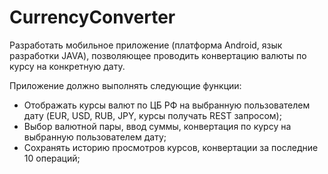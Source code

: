 # CurrencyConverter
Разработать мобильное приложение (платформа Android, язык разработки JAVA), позволяющее проводить конвертацию валюты по курсу на конкретную дату.

Приложение должно выполнять следующие функции:

- Отображать курсы валют по ЦБ РФ на выбранную пользователем дату (EUR, USD, RUB, JPY, курсы получать REST запросом);
- Выбор валютной пары, ввод суммы, конвертация по курсу на выбранную пользователем дату;
- Сохранять историю просмотров курсов, конвертации за последние 10 операций;
